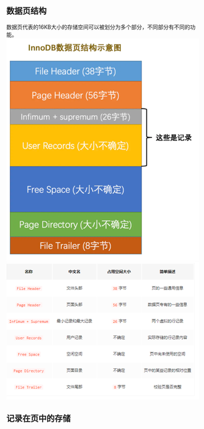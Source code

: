 ## 数据页结构
数据页代表的16KB大小的存储空间可以被划分为多个部分，不同部分有不同的功能。
![](../images/20210803171238.png)
![](../images/20210803171317.png)
## 记录在页中的存储
